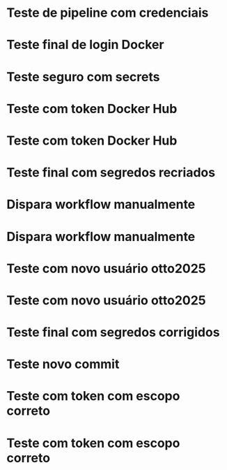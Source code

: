 # Teste de pipeline com credenciais
# Teste final de login Docker
# Teste seguro com secrets
# Teste com token Docker Hub
# Teste com token Docker Hub
# Teste final com segredos recriados
# Dispara workflow manualmente
# Dispara workflow manualmente
# Teste com novo usuário otto2025
# Teste com novo usuário otto2025
# Teste final com segredos corrigidos
# Teste novo commit
# Teste com token com escopo correto
# Teste com token com escopo correto
